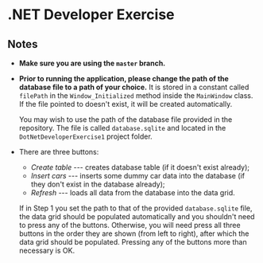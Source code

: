 # .NET Developer Exercise

## Notes
*   **Make sure you are using the `master` branch.**
*   **Prior to running the application, please change the path of the database file to a path of your choice.** It is stored in a constant called `filePath` in the `Window_Initialized` method inside the `MainWindow` class. If the file pointed to doesn't exist, it will be created automatically.

    You may wish to use the path of the database file provided in the repository. The file is called `database.sqlite` and located in the `DotNetDeveloperExercise1` project folder.
*   There are three buttons:
    *   *Create table* --- creates database table (if it doesn't exist already);
    *   *Insert cars* --- inserts some dummy car data into the database (if they don't exist in the database already);
    *   *Refresh* --- loads all data from the database into the data grid.
    
    If in Step 1 you set the path to that of the provided `database.sqlite` file, the data grid should be populated automatically and you shouldn't need to press any of the buttons. Otherwise, you will need press all three buttons in the order they are shown (from left to right), after which the data grid should be populated. Pressing any of the buttons more than necessary is OK.
